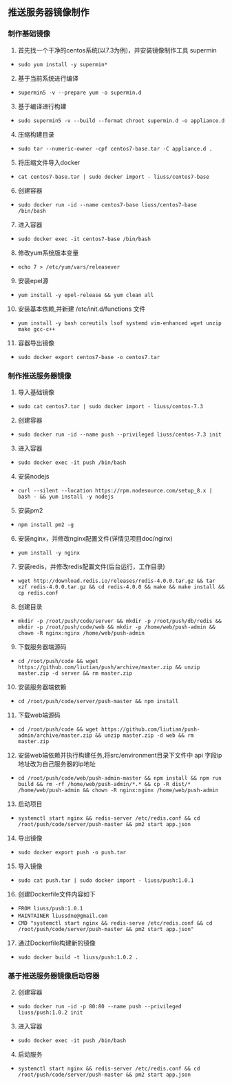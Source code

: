 ## 推送服务器镜像制作

### 制作基础镜像

1. 首先找一个干净的centos系统(以7.3为例)，并安装镜像制作工具 supermin
- `sudo yum install -y supermin*`
2. 基于当前系统进行编译
- `supermin5 -v --prepare yum -o supermin.d`
3. 基于编译进行构建
- `sudo supermin5 -v --build --format chroot supermin.d -o appliance.d`
4. 压缩构建目录
- `sudo tar --numeric-owner -cpf centos7-base.tar -C appliance.d . `
5. 将压缩文件导入docker
- `cat centos7-base.tar | sudo docker import - liuss/centos7-base`
6. 创建容器
- `sudo docker run -id --name centos7-base liuss/centos7-base /bin/bash`
7. 进入容器
- `sudo docker exec -it centos7-base /bin/bash`
8. 修改yum系统版本变量
- `echo 7 > /etc/yum/vars/releasever`
9. 安装epel源
- `yum install -y epel-release && yum clean all`
10. 安装基本依赖,并新建 /etc/init.d/functions  文件
- `yum install -y bash coreutils lsof systemd vim-enhanced wget unzip make gcc-c++ `
11. 容器导出镜像
- `sudo docker export centos7-base -o centos7.tar`



### 制作推送服务器镜像

1. 导入基础镜像
- `sudo cat centos7.tar | sudo docker import - liuss/centos-7.3`
2. 创建容器
- `sudo docker run -id --name push --privileged liuss/centos-7.3 init`
3. 进入容器
- `sudo docker exec -it push /bin/bash`
4. 安装nodejs
- `curl --silent --location https://rpm.nodesource.com/setup_8.x | bash - && yum install -y nodejs`
5. 安装pm2
- `npm install pm2 -g`
6. 安装nginx，并修改nginx配置文件(详情见项目doc/nginx)
- `yum install -y nginx`
7. 安装redis，并修改redis配置文件(后台运行，工作目录)
- `wget http://download.redis.io/releases/redis-4.0.0.tar.gz && tar xzf redis-4.0.0.tar.gz && cd redis-4.0.0 && make && make install && cp redis.conf`
8. 创建目录
- `mkdir -p /root/push/code/server && mkdir -p /root/push/db/redis && mkdir -p /root/push/code/web && mkdir -p /home/web/push-admin && chown -R nginx:nginx /home/web/push-admin`
9. 下载服务器端源码
- `cd /root/push/code && wget https://github.com/liutian/push/archive/master.zip && unzip master.zip -d server && rm master.zip`
10. 安装服务器端依赖
- `cd /root/push/code/server/push-master && npm install `
11. 下载web端源码
- `cd /root/push/code && wget https://github.com/liutian/push-admin/archive/master.zip && unzip master.zip -d web && rm master.zip`
12. 安装web端依赖并执行构建任务,将src/environment目录下文件中 api 字段ip地址改为自己服务器的ip地址 
- `cd /root/push/code/web/push-admin-master && npm install && npm run build && rm -rf /home/web/push-admin/*.* && cp -R dist/* /home/web/push-admin && chown -R nginx:nginx /home/web/push-admin`
13. 启动项目
- `systemctl start nginx && redis-server /etc/redis.conf && cd /root/push/code/server/push-master && pm2 start app.json`
14. 导出镜像
- `sudo docker export push -o push.tar`
15. 导入镜像
- `sudo cat push.tar | sudo docker import - liuss/push:1.0.1`
16. 创建Dockerfile文件内容如下
- `FROM liuss/push:1.0.1`
- `MAINTAINER liussdne@gmail.com`
- `CMD "systemctl start nginx && redis-serve /etc/redis.conf && cd /root/push/code/server/push-master && pm2 start app.json"`
17. 通过Dockerfile构建新的镜像
- `sudo docker build -t liuss/push:1.0.2 .`


### 基于推送服务器镜像启动容器

2. 创建容器
- `sudo docker run -id -p 80:80 --name push --privileged liuss/push:1.0.2 init`
3. 进入容器
- `sudo docker exec -it push /bin/bash`
4. 启动服务
- `systemctl start nginx && redis-server /etc/redis.conf && cd /root/push/code/server/push-master && pm2 start app.json`



